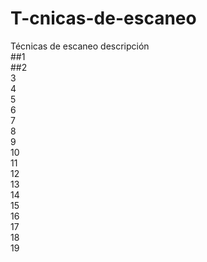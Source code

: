 # T-cnicas-de-escaneo
Técnicas de escaneo descripción
<br /> 
##1
<br /> 
##2
<br /> 
3
<br /> 
4
<br /> 
5
<br /> 
6
<br /> 
7
<br /> 
8
<br /> 
9
<br /> 
10
<br /> 
11
<br /> 
12
<br /> 
13
<br /> 
14
<br /> 
15
<br /> 
16
<br /> 
17
<br /> 
18
<br /> 
19

